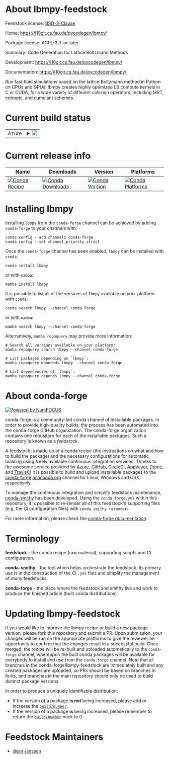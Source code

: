 About lbmpy-feedstock
=====================

Feedstock license: [BSD-3-Clause](https://github.com/conda-forge/lbmpy-feedstock/blob/main/LICENSE.txt)

Home: https://i10git.cs.fau.de/pycodegen/lbmpy/

Package license: AGPL-3.0-or-later

Summary: Code Generation for Lattice Boltzmann Methods

Development: https://i10git.cs.fau.de/pycodegen/lbmpy/

Documentation: https://i10git.cs.fau.de/pycodegen/lbmpy/

Run fast fluid simulations based on the lattice Boltzmann method
in Python on CPUs and GPUs. lbmpy creates highly optimized LB compute
kernels in C or CUDA, for a wide variety of different collision
operators, including MRT, entropic, and cumulant schemes.


Current build status
====================


<table>
    
  <tr>
    <td>Azure</td>
    <td>
      <details>
        <summary>
          <a href="https://dev.azure.com/conda-forge/feedstock-builds/_build/latest?definitionId=13108&branchName=main">
            <img src="https://dev.azure.com/conda-forge/feedstock-builds/_apis/build/status/lbmpy-feedstock?branchName=main">
          </a>
        </summary>
        <table>
          <thead><tr><th>Variant</th><th>Status</th></tr></thead>
          <tbody><tr>
              <td>linux_64_python3.10.____cpython</td>
              <td>
                <a href="https://dev.azure.com/conda-forge/feedstock-builds/_build/latest?definitionId=13108&branchName=main">
                  <img src="https://dev.azure.com/conda-forge/feedstock-builds/_apis/build/status/lbmpy-feedstock?branchName=main&jobName=linux&configuration=linux%20linux_64_python3.10.____cpython" alt="variant">
                </a>
              </td>
            </tr><tr>
              <td>linux_64_python3.11.____cpython</td>
              <td>
                <a href="https://dev.azure.com/conda-forge/feedstock-builds/_build/latest?definitionId=13108&branchName=main">
                  <img src="https://dev.azure.com/conda-forge/feedstock-builds/_apis/build/status/lbmpy-feedstock?branchName=main&jobName=linux&configuration=linux%20linux_64_python3.11.____cpython" alt="variant">
                </a>
              </td>
            </tr><tr>
              <td>linux_64_python3.12.____cpython</td>
              <td>
                <a href="https://dev.azure.com/conda-forge/feedstock-builds/_build/latest?definitionId=13108&branchName=main">
                  <img src="https://dev.azure.com/conda-forge/feedstock-builds/_apis/build/status/lbmpy-feedstock?branchName=main&jobName=linux&configuration=linux%20linux_64_python3.12.____cpython" alt="variant">
                </a>
              </td>
            </tr><tr>
              <td>linux_64_python3.13.____cp313</td>
              <td>
                <a href="https://dev.azure.com/conda-forge/feedstock-builds/_build/latest?definitionId=13108&branchName=main">
                  <img src="https://dev.azure.com/conda-forge/feedstock-builds/_apis/build/status/lbmpy-feedstock?branchName=main&jobName=linux&configuration=linux%20linux_64_python3.13.____cp313" alt="variant">
                </a>
              </td>
            </tr><tr>
              <td>linux_64_python3.14.____cp314</td>
              <td>
                <a href="https://dev.azure.com/conda-forge/feedstock-builds/_build/latest?definitionId=13108&branchName=main">
                  <img src="https://dev.azure.com/conda-forge/feedstock-builds/_apis/build/status/lbmpy-feedstock?branchName=main&jobName=linux&configuration=linux%20linux_64_python3.14.____cp314" alt="variant">
                </a>
              </td>
            </tr><tr>
              <td>osx_64_python3.10.____cpython</td>
              <td>
                <a href="https://dev.azure.com/conda-forge/feedstock-builds/_build/latest?definitionId=13108&branchName=main">
                  <img src="https://dev.azure.com/conda-forge/feedstock-builds/_apis/build/status/lbmpy-feedstock?branchName=main&jobName=osx&configuration=osx%20osx_64_python3.10.____cpython" alt="variant">
                </a>
              </td>
            </tr><tr>
              <td>osx_64_python3.11.____cpython</td>
              <td>
                <a href="https://dev.azure.com/conda-forge/feedstock-builds/_build/latest?definitionId=13108&branchName=main">
                  <img src="https://dev.azure.com/conda-forge/feedstock-builds/_apis/build/status/lbmpy-feedstock?branchName=main&jobName=osx&configuration=osx%20osx_64_python3.11.____cpython" alt="variant">
                </a>
              </td>
            </tr><tr>
              <td>osx_64_python3.12.____cpython</td>
              <td>
                <a href="https://dev.azure.com/conda-forge/feedstock-builds/_build/latest?definitionId=13108&branchName=main">
                  <img src="https://dev.azure.com/conda-forge/feedstock-builds/_apis/build/status/lbmpy-feedstock?branchName=main&jobName=osx&configuration=osx%20osx_64_python3.12.____cpython" alt="variant">
                </a>
              </td>
            </tr><tr>
              <td>osx_64_python3.13.____cp313</td>
              <td>
                <a href="https://dev.azure.com/conda-forge/feedstock-builds/_build/latest?definitionId=13108&branchName=main">
                  <img src="https://dev.azure.com/conda-forge/feedstock-builds/_apis/build/status/lbmpy-feedstock?branchName=main&jobName=osx&configuration=osx%20osx_64_python3.13.____cp313" alt="variant">
                </a>
              </td>
            </tr><tr>
              <td>osx_64_python3.14.____cp314</td>
              <td>
                <a href="https://dev.azure.com/conda-forge/feedstock-builds/_build/latest?definitionId=13108&branchName=main">
                  <img src="https://dev.azure.com/conda-forge/feedstock-builds/_apis/build/status/lbmpy-feedstock?branchName=main&jobName=osx&configuration=osx%20osx_64_python3.14.____cp314" alt="variant">
                </a>
              </td>
            </tr><tr>
              <td>win_64_python3.10.____cpython</td>
              <td>
                <a href="https://dev.azure.com/conda-forge/feedstock-builds/_build/latest?definitionId=13108&branchName=main">
                  <img src="https://dev.azure.com/conda-forge/feedstock-builds/_apis/build/status/lbmpy-feedstock?branchName=main&jobName=win&configuration=win%20win_64_python3.10.____cpython" alt="variant">
                </a>
              </td>
            </tr><tr>
              <td>win_64_python3.11.____cpython</td>
              <td>
                <a href="https://dev.azure.com/conda-forge/feedstock-builds/_build/latest?definitionId=13108&branchName=main">
                  <img src="https://dev.azure.com/conda-forge/feedstock-builds/_apis/build/status/lbmpy-feedstock?branchName=main&jobName=win&configuration=win%20win_64_python3.11.____cpython" alt="variant">
                </a>
              </td>
            </tr><tr>
              <td>win_64_python3.12.____cpython</td>
              <td>
                <a href="https://dev.azure.com/conda-forge/feedstock-builds/_build/latest?definitionId=13108&branchName=main">
                  <img src="https://dev.azure.com/conda-forge/feedstock-builds/_apis/build/status/lbmpy-feedstock?branchName=main&jobName=win&configuration=win%20win_64_python3.12.____cpython" alt="variant">
                </a>
              </td>
            </tr><tr>
              <td>win_64_python3.13.____cp313</td>
              <td>
                <a href="https://dev.azure.com/conda-forge/feedstock-builds/_build/latest?definitionId=13108&branchName=main">
                  <img src="https://dev.azure.com/conda-forge/feedstock-builds/_apis/build/status/lbmpy-feedstock?branchName=main&jobName=win&configuration=win%20win_64_python3.13.____cp313" alt="variant">
                </a>
              </td>
            </tr><tr>
              <td>win_64_python3.14.____cp314</td>
              <td>
                <a href="https://dev.azure.com/conda-forge/feedstock-builds/_build/latest?definitionId=13108&branchName=main">
                  <img src="https://dev.azure.com/conda-forge/feedstock-builds/_apis/build/status/lbmpy-feedstock?branchName=main&jobName=win&configuration=win%20win_64_python3.14.____cp314" alt="variant">
                </a>
              </td>
            </tr>
          </tbody>
        </table>
      </details>
    </td>
  </tr>
</table>

Current release info
====================

| Name | Downloads | Version | Platforms |
| --- | --- | --- | --- |
| [![Conda Recipe](https://img.shields.io/badge/recipe-lbmpy-green.svg)](https://anaconda.org/conda-forge/lbmpy) | [![Conda Downloads](https://img.shields.io/conda/dn/conda-forge/lbmpy.svg)](https://anaconda.org/conda-forge/lbmpy) | [![Conda Version](https://img.shields.io/conda/vn/conda-forge/lbmpy.svg)](https://anaconda.org/conda-forge/lbmpy) | [![Conda Platforms](https://img.shields.io/conda/pn/conda-forge/lbmpy.svg)](https://anaconda.org/conda-forge/lbmpy) |

Installing lbmpy
================

Installing `lbmpy` from the `conda-forge` channel can be achieved by adding `conda-forge` to your channels with:

```
conda config --add channels conda-forge
conda config --set channel_priority strict
```

Once the `conda-forge` channel has been enabled, `lbmpy` can be installed with `conda`:

```
conda install lbmpy
```

or with `mamba`:

```
mamba install lbmpy
```

It is possible to list all of the versions of `lbmpy` available on your platform with `conda`:

```
conda search lbmpy --channel conda-forge
```

or with `mamba`:

```
mamba search lbmpy --channel conda-forge
```

Alternatively, `mamba repoquery` may provide more information:

```
# Search all versions available on your platform:
mamba repoquery search lbmpy --channel conda-forge

# List packages depending on `lbmpy`:
mamba repoquery whoneeds lbmpy --channel conda-forge

# List dependencies of `lbmpy`:
mamba repoquery depends lbmpy --channel conda-forge
```


About conda-forge
=================

[![Powered by
NumFOCUS](https://img.shields.io/badge/powered%20by-NumFOCUS-orange.svg?style=flat&colorA=E1523D&colorB=007D8A)](https://numfocus.org)

conda-forge is a community-led conda channel of installable packages.
In order to provide high-quality builds, the process has been automated into the
conda-forge GitHub organization. The conda-forge organization contains one repository
for each of the installable packages. Such a repository is known as a *feedstock*.

A feedstock is made up of a conda recipe (the instructions on what and how to build
the package) and the necessary configurations for automatic building using freely
available continuous integration services. Thanks to the awesome service provided by
[Azure](https://azure.microsoft.com/en-us/services/devops/), [GitHub](https://github.com/),
[CircleCI](https://circleci.com/), [AppVeyor](https://www.appveyor.com/),
[Drone](https://cloud.drone.io/welcome), and [TravisCI](https://travis-ci.com/)
it is possible to build and upload installable packages to the
[conda-forge](https://anaconda.org/conda-forge) [anaconda.org](https://anaconda.org/)
channel for Linux, Windows and OSX respectively.

To manage the continuous integration and simplify feedstock maintenance,
[conda-smithy](https://github.com/conda-forge/conda-smithy) has been developed.
Using the ``conda-forge.yml`` within this repository, it is possible to re-render all of
this feedstock's supporting files (e.g. the CI configuration files) with ``conda smithy rerender``.

For more information, please check the [conda-forge documentation](https://conda-forge.org/docs/).

Terminology
===========

**feedstock** - the conda recipe (raw material), supporting scripts and CI configuration.

**conda-smithy** - the tool which helps orchestrate the feedstock.
                   Its primary use is in the construction of the CI ``.yml`` files
                   and simplify the management of *many* feedstocks.

**conda-forge** - the place where the feedstock and smithy live and work to
                  produce the finished article (built conda distributions)


Updating lbmpy-feedstock
========================

If you would like to improve the lbmpy recipe or build a new
package version, please fork this repository and submit a PR. Upon submission,
your changes will be run on the appropriate platforms to give the reviewer an
opportunity to confirm that the changes result in a successful build. Once
merged, the recipe will be re-built and uploaded automatically to the
`conda-forge` channel, whereupon the built conda packages will be available for
everybody to install and use from the `conda-forge` channel.
Note that all branches in the conda-forge/lbmpy-feedstock are
immediately built and any created packages are uploaded, so PRs should be based
on branches in forks, and branches in the main repository should only be used to
build distinct package versions.

In order to produce a uniquely identifiable distribution:
 * If the version of a package **is not** being increased, please add or increase
   the [``build/number``](https://docs.conda.io/projects/conda-build/en/latest/resources/define-metadata.html#build-number-and-string).
 * If the version of a package **is** being increased, please remember to return
   the [``build/number``](https://docs.conda.io/projects/conda-build/en/latest/resources/define-metadata.html#build-number-and-string)
   back to 0.

Feedstock Maintainers
=====================

* [@jan-janssen](https://github.com/jan-janssen/)

